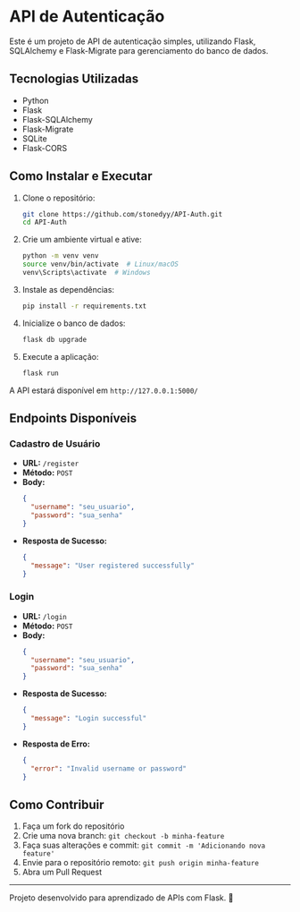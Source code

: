 # API de Autenticação

Este é um projeto de API de autenticação simples, utilizando Flask, SQLAlchemy e Flask-Migrate para gerenciamento do banco de dados.

## Tecnologias Utilizadas
- Python
- Flask
- Flask-SQLAlchemy
- Flask-Migrate
- SQLite
- Flask-CORS

## Como Instalar e Executar

1. Clone o repositório:
   ```sh
   git clone https://github.com/stonedyy/API-Auth.git
   cd API-Auth
   ```

2. Crie um ambiente virtual e ative:
   ```sh
   python -m venv venv
   source venv/bin/activate  # Linux/macOS
   venv\Scripts\activate  # Windows
   ```

3. Instale as dependências:
   ```sh
   pip install -r requirements.txt
   ```

4. Inicialize o banco de dados:
   ```sh
   flask db upgrade
   ```

5. Execute a aplicação:
   ```sh
   flask run
   ```

A API estará disponível em `http://127.0.0.1:5000/`

## Endpoints Disponíveis

### Cadastro de Usuário
- **URL:** `/register`
- **Método:** `POST`
- **Body:**
  ```json
  {
    "username": "seu_usuario",
    "password": "sua_senha"
  }
  ```
- **Resposta de Sucesso:**
  ```json
  {
    "message": "User registered successfully"
  }
  ```

### Login
- **URL:** `/login`
- **Método:** `POST`
- **Body:**
  ```json
  {
    "username": "seu_usuario",
    "password": "sua_senha"
  }
  ```
- **Resposta de Sucesso:**
  ```json
  {
    "message": "Login successful"
  }
  ```
- **Resposta de Erro:**
  ```json
  {
    "error": "Invalid username or password"
  }
  ```

## Como Contribuir

1. Faça um fork do repositório
2. Crie uma nova branch: `git checkout -b minha-feature`
3. Faça suas alterações e commit: `git commit -m 'Adicionando nova feature'`
4. Envie para o repositório remoto: `git push origin minha-feature`
5. Abra um Pull Request

---

Projeto desenvolvido para aprendizado de APIs com Flask. 🚀
